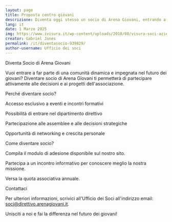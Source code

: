 ```yaml
---
layout: page
title: Proposta centro giovani
descrizione: Diventa oggi stesso un socio di Arena Giovani, entrando a far parte del dipartimento direttivo o dell'ufficio dei soci!
lang: it
date: 1 Marzo 2025
img: https://www.ivisura.it/wp-content/uploads/2018/08/visura-soci-azienda.jpg
creator: Gabriel Jones
permalink: /it/diventasocio-939829/
author-username: Ufficio dei soci
---
```


Diventa Socio di Arena Giovani

Vuoi entrare a far parte di una comunità dinamica e impegnata nel futuro dei giovani? Diventare socio di Arena Giovani ti permetterà di partecipare attivamente alle decisioni e ai progetti dell'associazione.

Perché diventare socio?

Accesso esclusivo a eventi e incontri formativi

Possibilità di entrare nel dipartimento direttivo

Partecipazione alle assemblee e alle decisioni strategiche

Opportunità di networking e crescita personale

Come diventare socio?

Compila il modulo di adesione disponibile sul nostro sito.

Partecipa a un incontro informativo per conoscere meglio la nostra missione.

Versa la quota associativa annuale.

Contattaci

Per ulteriori informazioni, scrivici all'Ufficio dei Soci all'indirizzo email: soci@direttivo.arenagiovani.it.

Unisciti a noi e fai la differenza nel futuro dei giovani!
